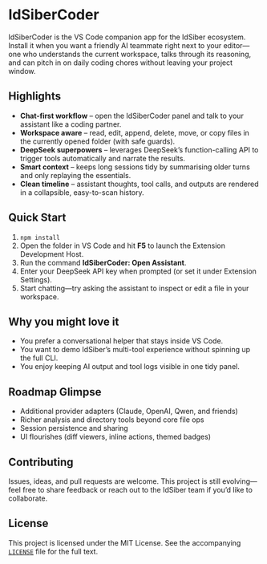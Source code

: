 # IdSiberCoder

IdSiberCoder is the VS Code companion app for the IdSiber ecosystem. Install it when you want a friendly AI teammate right next to your editor—one who understands the current workspace, talks through its reasoning, and can pitch in on daily coding chores without leaving your project window.

## Highlights

- **Chat-first workflow** – open the IdSiberCoder panel and talk to your assistant like a coding partner.
- **Workspace aware** – read, edit, append, delete, move, or copy files in the currently opened folder (with safe guards).
- **DeepSeek superpowers** – leverages DeepSeek’s function-calling API to trigger tools automatically and narrate the results.
- **Smart context** – keeps long sessions tidy by summarising older turns and only replaying the essentials.
- **Clean timeline** – assistant thoughts, tool calls, and outputs are rendered in a collapsible, easy-to-scan history.

## Quick Start

1. `npm install`
2. Open the folder in VS Code and hit **F5** to launch the Extension Development Host.
3. Run the command **IdSiberCoder: Open Assistant**.
4. Enter your DeepSeek API key when prompted (or set it under Extension Settings).
5. Start chatting—try asking the assistant to inspect or edit a file in your workspace.

## Why you might love it

- You prefer a conversational helper that stays inside VS Code.
- You want to demo IdSiber’s multi-tool experience without spinning up the full CLI.
- You enjoy keeping AI output and tool logs visible in one tidy panel.

## Roadmap Glimpse

- Additional provider adapters (Claude, OpenAI, Qwen, and friends)
- Richer analysis and directory tools beyond core file ops
- Session persistence and sharing
- UI flourishes (diff viewers, inline actions, themed badges)

## Contributing

Issues, ideas, and pull requests are welcome. This project is still evolving—feel free to share feedback or reach out to the IdSiber team if you’d like to collaborate.

## License

This project is licensed under the MIT License. See the accompanying [`LICENSE`](LICENSE) file for the full text.
